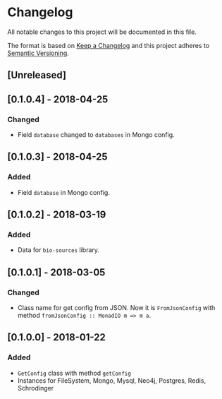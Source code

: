 # Changelog
All notable changes to this project will be documented in this file.

The format is based on [Keep a Changelog](http://keepachangelog.com/en/1.0.0/)
and this project adheres to [Semantic Versioning](http://semver.org/spec/v2.0.0.html).

## [Unreleased]

## [0.1.0.4] - 2018-04-25
### Changed
- Field `database` changed to `databases` in Mongo config.

## [0.1.0.3] - 2018-04-25
### Added
- Field `database` in Mongo config.

## [0.1.0.2] - 2018-03-19
### Added
- Data for `bio-sources` library.

## [0.1.0.1] - 2018-03-05
### Changed
- Class name for get config from JSON. Now it is `FromJsonConfig` with method `fromJsonConfig :: MonadIO m => m a`.

## [0.1.0.0] - 2018-01-22
### Added
- `GetConfig` class with method `getConfig`
- Instances for FileSystem, Mongo, Mysql, Neo4j, Postgres, Redis, Schrodinger

